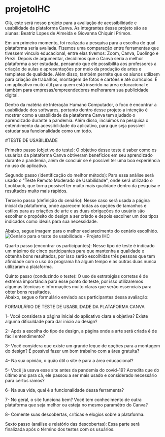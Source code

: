 # projetoIHC

Olá, este será nosso projeto para a avaliação de acessibilidade e usabilidade da plataforma Canva.
As integrantes desse projeto são as alunas: Beatriz Lopes de Almeida e Giovanna Chiquini Primon.

Em um primeiro momento, foi realizada a pesquisa  para  a escolha de qual plataforma seria avaliada.  Fizemos uma comparação entre ferramentas que tivessem vínculo educacional, entre elas tivemos: Zoom, Canva, Duolingo e Prezi. Depois de argumentar, decidimos que o Canva seria a melhor plataforma a ser estudada, pensando que ele possibilita aos professores a criação de aulas e apresentações por meio da produção de artes e templates de qualidade. Além disso, também permite que os alunos utilizem para criação de trabalhos, montagem de fotos e cartões e até currículos. É um aplicativo muito útil para quem está inserido na área educacional e também para empresas/empreendedores melhorarem sua publicidade digital.

Dentro da matéria de Interação Humano Computador, o foco é encontrar a usabilidade dos softwares, portanto dentro desse projeto a intenção é mostrar como a usabilidade da plataforma Canva tem ajudado o aprendizado durante a pandemia. Além disso, incluimos na pesquisa o entendimento da acessibilidade do aplicativo, para que seja possível estudar sua funcionalidade como um todo.

#TESTE DE USABILIDADE 

Primeiro passo (objetivo do teste): O objetivo desse teste é saber como os usuários da plataforma Canva obtiveram benefícios em seu aprendizado durante a pandemia, além de concluir se é possível ter uma boa experiência no uso do aplicativo.

Segundo passo (identificação do melhor método): Para essa análise será usado o "Teste Remoto Moderado de Usabilidade", onde será utilizado o Lookback, que torna possível ter muito mais qualidade dentro da pesquisa e resultados muito mais rápidos.

Terceiro passo (definição do cenário): Nesse caso será usada a página inicial da plataforma, onde aparecem todas as opções de tamanhos e estilos para as criações de arte e as duas obrigações do usuário são escolher o propósito do design a ser criado e depois escolher um dos tipos indicados como ideais para sua necessidade.

Abaixo, segue imagem para o melhor esclarecimento do cenário escolhido.
![Cenário para o teste de usabilidade - Projeto IHC](https://user-images.githubusercontent.com/60889918/118896684-2ac98600-b8df-11eb-82bf-112a875cbb9e.jpeg)

Quarto passo (encontrar os participantes): Nesse tipo de teste é indicado um máximo de cinco participantes para que mantenha a qualidade e obtenha bons resultados, por isso serão escolhidas três pessoas que tem afinidade com o uso do programa há algum tempo e as outras duas nunca utilizaram a plataforma.

Quinto passo (conduzindo o teste): O uso de estratégias corretas é de extrema importância para esse ponto do teste, por isso utilizaremos algumas técnicas e informações muito claras que serão essenciais para obter bons resultados.    
Abaixo, segue o formulário enviado aos participantes dessa avaliação:

FORMULÁRIO DE TESTE DE USABILIDADE DA PLATAFORMA CANVA

1- Você considera a página inicial do aplicativo clara e objetiva? Existe alguma dificuldade para dar início ao design?

2- Após a escolha do tipo de design, a página onde a arte será criada é de fácil entendimento?

3- Você considera que existe um grande leque de opções para a montagem do design? É possível fazer um bom trabalho com a área gratuita? 

4- Na sua opinião, o quão útil o site é para a área educacional? 

5- Você já usava esse site antes da pandemia do covid-19? Acredita que do último ano para cá, ele passou a ser mais usado e considerado necessário para certos ramos?

6- Na sua vida, qual é a funcionalidade dessa ferramenta?

7- No geral, o site funciona bem? Você tem conhecimento de outra plataforma que seja melhor ou esteja no mesmo paramêtro do Canva?

8- Comente suas descobertas, críticas e elogios sobre a plataforma.

Sexto passo (análise e relatório das descobertas): Essa parte será finalizada após o término dos testes com os usuários.
